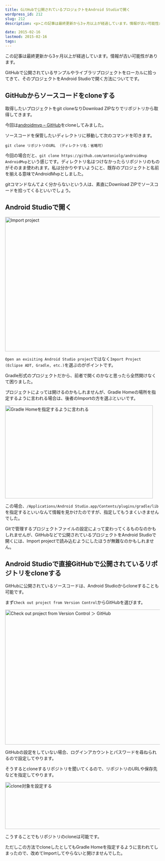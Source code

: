 ```yaml
---
title: GitHubで公開されているプロジェクトをAndroid Studioで開く
wordpress_id: 212
slug: 212
description: <p>この記事は最終更新から3ヶ月以上が経過しています。情報が古い可能性があります。GitHubで公開されているサンプルやライブラリプロジェクトをローカルに拾ってきて、そのプロジェクトをAndroid Studioで開く方法に [&hellip;]</p>

date: 2015-02-16
lastmod: 2015-02-16
tags: 
---
```


<div id="wppda_alert">この記事は最終更新から3ヶ月以上が経過しています。情報が古い可能性があります。</div><p>GitHubで公開されているサンプルやライブラリプロジェクトをローカルに拾ってきて、そのプロジェクトをAndroid Studioで開く方法についてです。</p>
<h2>GitHubからソースコードをcloneする</h2>
<p>取得したいプロジェクトをgit cloneなりDownload ZIPなりでリポジトリから取得してきます。</p>
<p>今回は<a href="https://github.com/antoniolg/androidmvp">androidmvp &#8211; GitHub</a>をcloneしてみました。</p>
<p>ソースコードを保管したいディレクトリに移動して次のコマンドを叩きます。</p>
<p><code>git clone リポジトリのURL （ディレクトリ名：省略可）</code></p>
<p>今回の場合だと、<code>git clone https://github.com/antoniolg/androidmvp AndroidMvp</code>という感じです。ディレクトリ名はつけなかったらリポジトリのものがそのまま使われます。私は分かりやすいようにと、既存のプロジェクトと名前を揃える意味でAndroidMvpとしました。</p>
<p>gitコマンドなんてよく分からないという人は、素直にDownload ZIPでソースコードを拾ってくるといいでしょう。</p>
<h2>Android Studioで開く</h2>
<p><img src="https://android.gcreate.jp/wp-content/uploads/2015/02/Import-project.jpg" alt="Import project" title="Import project.jpg" border="0" width="507" height="438" /></p>
<p><code>Open an exisiting Android Studio project</code>ではなく<code>Import Project (Eclipse ADT, Gradle, etc.)</code>を選ぶのがポイントです。</p>
<p>Gradle形式のプロジェクトだから、前者で開くのかなと思ったら全然開けなくて困りました。</p>
<p>プロジェクトによっては開けるのかもしれませんが、Gradle Homeの場所を指定するように言われる場合は、後者のImportの方を選ぶといいです。</p>
<p><img src="https://android.gcreate.jp/wp-content/uploads/2015/02/863801280b76e291cdcfbbb0b13a193d.jpg" alt="Gradle Homeを指定するように言われる" title="Gradle Homeを指定するように言われる.jpg" border="0" width="481" height="303" /></p>
<p>この場合、<code>/Applications/Android Studio.app/Contents/plugins/gradle/lib</code>を指定するといいなんて情報を見かけたのですが、指定してもうまくいきませんでした。</p>
<p>Gitで管理するプロジェクトファイルの設定によって変わってくるものなのかもしれませんが、GitHubなどで公開されているプロジェクトをAndroid Studioで開くには、Import projectで読み込むようにしたほうが無難なのかもしれません。</p>
<h2>Android Studioで直接GitHubで公開されているリポジトリをcloneする</h2>
<p>GitHubに公開されているソースコードは、Android Studioからcloneすることも可能です。</p>
<p>まず<code>Check out project from Version Control</code>からGitHubを選びます。</p>
<p><img src="https://android.gcreate.jp/wp-content/uploads/2015/02/4a42876c7e04068546843a9bcfc24411.jpg" alt="Check out project from Version Control ＞ GitHub" title="Check out project from Version Control ＞ GitHub.jpg" border="0" width="514" height="440" /></p>
<p>GitHubの設定をしていない場合、ログインアカウントとパスワードを尋ねられるので設定してやります。</p>
<p>そうするとcloneするリポジトリを聞いてくるので、リポジトリのURLや保存先などを指定してやります。</p>
<p><img src="https://android.gcreate.jp/wp-content/uploads/2015/02/f677d60fa1243ca669d42c041c1589cb.jpg" alt="clone対象を設定する" title="clone対象を設定する.jpg" border="0" width="600" height="153" /></p>
<p>こうすることでもリポジトリのcloneは可能です。</p>
<p>ただしこの方法でcloneしたとしてもGradle Homeを指定するように言われてしまったので、改めてImportしてやらないと開けませんでした。</p>

  